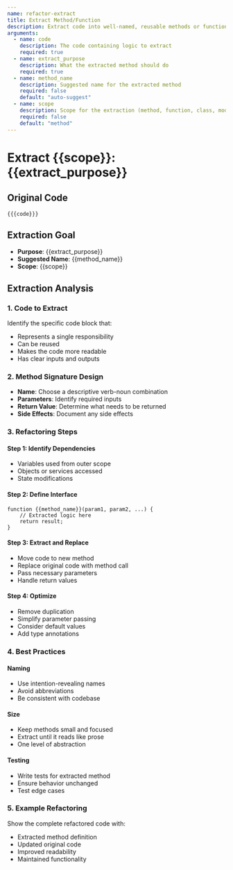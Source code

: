 ```yaml
---
name: refactor-extract
title: Extract Method/Function
description: Extract code into well-named, reusable methods or functions
arguments:
  - name: code
    description: The code containing logic to extract
    required: true
  - name: extract_purpose
    description: What the extracted method should do
    required: true
  - name: method_name
    description: Suggested name for the extracted method
    required: false
    default: "auto-suggest"
  - name: scope
    description: Scope for the extraction (method, function, class, module)
    required: false
    default: "method"
---
```


# Extract {{scope}}: {{extract_purpose}}

## Original Code
```
{{{code}}}
```

## Extraction Goal
- **Purpose**: {{extract_purpose}}
- **Suggested Name**: {{method_name}}
- **Scope**: {{scope}}

## Extraction Analysis

### 1. Code to Extract
Identify the specific code block that:
- Represents a single responsibility
- Can be reused
- Makes the code more readable
- Has clear inputs and outputs

### 2. Method Signature Design
- **Name**: Choose a descriptive verb-noun combination
- **Parameters**: Identify required inputs
- **Return Value**: Determine what needs to be returned
- **Side Effects**: Document any side effects

### 3. Refactoring Steps

#### Step 1: Identify Dependencies
- Variables used from outer scope
- Objects or services accessed
- State modifications

#### Step 2: Define Interface
```
function {{method_name}}(param1, param2, ...) {
    // Extracted logic here
    return result;
}
```

#### Step 3: Extract and Replace
- Move code to new method
- Replace original code with method call
- Pass necessary parameters
- Handle return values

#### Step 4: Optimize
- Remove duplication
- Simplify parameter passing
- Consider default values
- Add type annotations

### 4. Best Practices

#### Naming
- Use intention-revealing names
- Avoid abbreviations
- Be consistent with codebase

#### Size
- Keep methods small and focused
- Extract until it reads like prose
- One level of abstraction

#### Testing
- Write tests for extracted method
- Ensure behavior unchanged
- Test edge cases

### 5. Example Refactoring
Show the complete refactored code with:
- Extracted method definition
- Updated original code
- Improved readability
- Maintained functionality